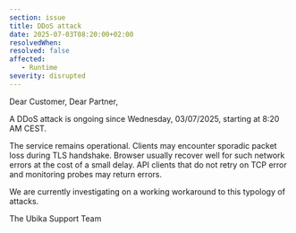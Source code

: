 ```yaml
---
section: issue
title: DDoS attack
date: 2025-07-03T08:20:00+02:00
resolvedWhen:
resolved: false
affected:
   - Runtime
severity: disrupted
---
```

Dear Customer, Dear Partner,

A DDoS attack is ongoing since Wednesday, 03/07/2025, starting at 8:20 AM CEST.

The service remains operational. Clients may encounter sporadic packet loss during TLS handshake. Browser usually recover well for such network errors at the cost of a small delay. API clients that do not retry on TCP error and monitoring probes may return errors.

We are currently investigating on a working workaround to this typology of attacks.

The Ubika Support Team
